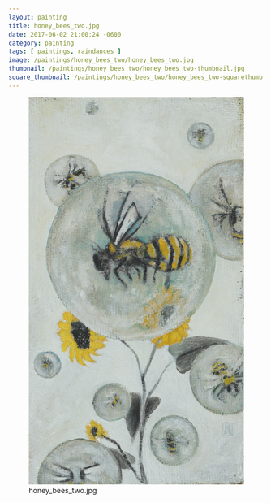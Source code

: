 ```yaml
---
layout: painting
title: honey_bees_two.jpg
date: 2017-06-02 21:00:24 -0600
category: painting
tags: [ paintings, raindances ]
image: /paintings/honey_bees_two/honey_bees_two.jpg
thumbnail: /paintings/honey_bees_two/honey_bees_two-thumbnail.jpg
square_thumbnail: /paintings/honey_bees_two/honey_bees_two-squarethumb.jpg
---
```


<figure class="fullwidth"><img src="/paintings/honey_bees_two/honey_bees_two.jpg" alt="A painting titled: honey_bees_two.jpg by painter Kyle Cunningham" /><figcaption>honey_bees_two.jpg</figcaption></figure>
